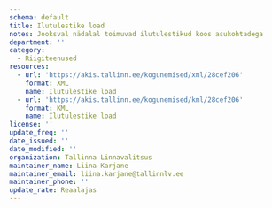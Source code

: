 ```yaml
---
schema: default
title: Ilutulestike load
notes: Jooksval nädalal toimuvad ilutulestikud koos asukohtadega
department: ''
category:
  - Riigiteenused
resources:
  - url: 'https://akis.tallinn.ee/kogunemised/xml/28cef206'
    format: XML
    name: Ilutulestike load
  - url: 'https://akis.tallinn.ee/kogunemised/kml/28cef206'
    format: KML
    name: Ilutulestike load
license: ''
update_freq: ''
date_issued: ''
date_modified: ''
organization: Tallinna Linnavalitsus
maintainer_name: Liina Karjane
maintainer_email: liina.karjane@tallinnlv.ee
maintainer_phone: ''
update_rate: Reaalajas
---
```

